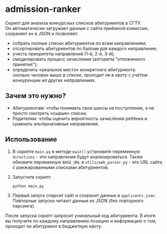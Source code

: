 # admission-ranker

Скрипт для анализа конкурсных списков абитуриентов в СГТУ.  
Он автоматически загружает данные с сайта приёмной комиссии, сохраняет их в JSON и позволяет:

-   собрать полные списки абитуриентов по всем направлениям;
-   отсортировать абитуриентов по баллам для каждого направления;
-   учесть приоритеты направлений (1-й, 2-й, 3-й);
-   смоделировать процесс зачисления (алгоритм "отложенного принятия");
-   определить «реальное место» конкретного абитуриента:  
    _сколько человек выше в списке, проходит ли в квоту с учётом конкуренции на других направлениях_.

## Зачем это нужно?

-   Абитуриентам: чтобы понимать свои шансы на поступление, а не просто смотреть «сырые» списки.
-   Родителям: чтобы оценить вероятность зачисления ребёнка и сравнить альтернативные направления.

## Использование

1. В скрипте `main.py` в методе `main()` установите переменную `directions` - эти направления будут анализироваться.
   Также обновите переменную `BASE_URL` в `utils/web_parser.py` - это URL сайта с ранжированными списками абитуриентов.

2. Запустите скрипт:

    ```bash
    python main.py
    ```

3. Первый запуск спарсит сайт и сохранит данные в `applicants.json`.
   Повторные запуски читают данные из JSON (без повторного парсинга).

После запуска скрипт запросит уникальный код абитуриента.
В итоге вы получите по каждому направлению позицию и информацию о том, проходит ли абитуриент в бюджетную квоту.
